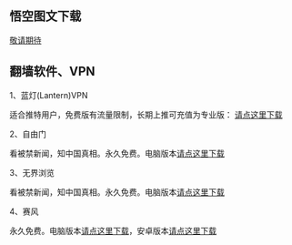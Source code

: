   
<h2><a href="#悟空图文下载" aria-hidden="true" class="anchor" id="user-content-WKTW"></a>悟空图文下载</h2>

<p><a href="#">敬请期待</a></p>


<h2><a href="#翻墙软件、VPN" aria-hidden="true" class="anchor" id="user-content-VPN"></a>翻墙软件、VPN</h2>

<p>1、蓝灯(Lantern)VPN</p>
<p>适合推特用户，免费版有流量限制，长期上推可充值为专业版： <a href="https://github.com/getlantern/forum"><u>请点这里下载</u></a></p>

<p>2、自由门</p>
<p>看被禁新闻，知中国真相。永久免费。电脑版本<a href="https://raw.githubusercontent.com/opipe/Up/master/Tools/FG.zip"><u>请点这里下载</u></a></p>

<p>3、无界浏览</p>
<p>看被禁新闻，知中国真相。永久免费。电脑版本<a href="https://raw.githubusercontent.com/opipe/Up/master/Tools/UM.apk"><u>请点这里下载</u></a></p>

<p>4、赛风</p>
<p>永久免费。电脑版本<a href="https://s3.amazonaws.com/hum9-lwg8-qa2w/psiphon3.exe"><u>请点这里下载</u></a>，安卓版本<a href="https://s3.amazonaws.com/hum9-lwg8-qa2w/PsiphonAndroid.apk"><u>请点这里下载</u></a></p>
